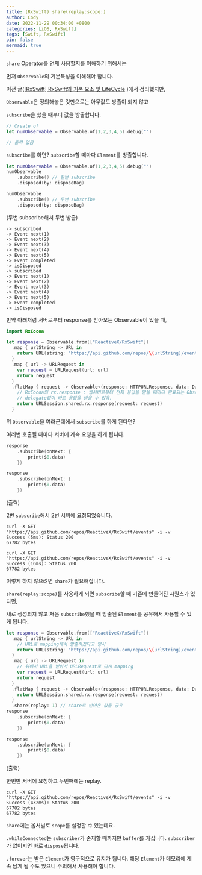 ```yaml
---
title: (RxSwift) share(replay:scope:)
author: Cody
date: 2022-11-29 00:34:00 +0800
categories: [iOS, RxSwift]
tags: [Swift, RxSwift]
pin: false
mermaid: true
---
```


`share` Operator를 언제 사용할지를 이해하기 위해서는

먼저 `Observable`의 기본특성을 이해해야 합니다.

이전 글([[RxSwift] RxSwift의 기본 요소 및 LifeCycle](https://swiftycody.github.io/posts/RxSwift-RxSwift%EC%9D%98-%EA%B8%B0%EB%B3%B8-%EC%9A%94%EC%86%8C-%EB%B0%8F-LifeCycle/) )에서 정리했지만,

`Observable`은 정의해놓은 것만으로는 아무값도 방출이 되지 않고

`subscribe`을 했을 때부터 값을 방출합니다.

```swift
// Create of
let numObservable = Observable.of(1,2,3,4,5).debug("")
```

```swift
// 출력 없음
```

`subscribe`를 하면? `subscribe`할 때마다 `Element`를 방출합니다.

```swift
let numObservable = Observable.of(1,2,3,4,5).debug("")
numObservable
    .subscribe() // 한번 subscribe
    .disposed(by: disposeBag)

numObservable
    .subscribe() // 두번 subscribe
    .disposed(by: disposeBag)
```

(두번 subscribe해서 두번 방출)

```
-> subscribed
-> Event next(1)
-> Event next(2)
-> Event next(3)
-> Event next(4)
-> Event next(5)
-> Event completed
-> isDisposed
-> subscribed
-> Event next(1)
-> Event next(2)
-> Event next(3)
-> Event next(4)
-> Event next(5)
-> Event completed
-> isDisposed
```

만약 아래처럼 서버로부터 response를 받아오는 Observable이 있을 때,

```swift
import RxCocoa

let response = Observable.from(["ReactiveX/RxSwift"])
  .map { urlString -> URL in
    return URL(string: "https://api.github.com/repos/\(urlString)/events")!
  }
  .map { url -> URLRequest in
    var request = URLRequest(url: url)
    return request
  }
  .flatMap { request -> Observable<(response: HTTPURLResponse, data: Data)> in
    // RxCocoa의 rx.response : 웹서버로부터 전체 응답을 받을 때마다 완료되는 Observable<(response: HTTPURLResponse, data: Data)>을 반환
    // delegate없이 바로 응답을 받을 수 있음.
    return URLSession.shared.rx.response(request: request)
  }
```

위 `Observable`을 여러군데에서 `subscribe`를 하게 된다면?

여러번 호출될 때마다 서버에 계속 요청을 하게 됩니다.

```swift
response
    .subscribe(onNext: {
        print($0.data)
    })

response
    .subscribe(onNext: {
        print($0.data)
    })
```

(출력)

2번 `subscribe`해서 2번 서버에 요청되었습니다.

```
curl -X GET 
"https://api.github.com/repos/ReactiveX/RxSwift/events" -i -v
Success (5ms): Status 200
67782 bytes

curl -X GET 
"https://api.github.com/repos/ReactiveX/RxSwift/events" -i -v
Success (16ms): Status 200
67782 bytes
```

이렇게 하지 않으려면 `share`가 필요해집니다.

`share(replay:scope)`를 사용하게 되면 `subscribe`할 때 기존에 만들어진 시퀀스가 있다면,

새로 생성되지 않고 처음 `subscribe`했을 때 방출된 `Element`를 공유해서 사용할 수 있게 됩니다.

```swift
let response = Observable.from(["ReactiveX/RxSwift"])
  .map { urlString -> URL in
    // URL로 mapping해서 방출하겠다고 명시
    return URL(string: "https://api.github.com/repos/\(urlString)/events")!
  }
  .map { url -> URLRequest in
    // 위에서 URL을 받아서 URLRequest로 다시 mapping
    var request = URLRequest(url: url)
    return request
  }
  .flatMap { request -> Observable<(response: HTTPURLResponse, data: Data)> in
    return URLSession.shared.rx.response(request: request)
  }
  .share(replay: 1) // share로 받아온 값을 공유
response
    .subscribe(onNext: {
        print($0.data)
    })

response
    .subscribe(onNext: {
        print($0.data)
    })
```

(출력)

한번만 서버에 요청하고 두번째에는 replay.

```
curl -X GET 
"https://api.github.com/repos/ReactiveX/RxSwift/events" -i -v
Success (432ms): Status 200
67782 bytes
67782 bytes
```

`share`에는 옵셔널로 `scope`를 설정할 수 있는데요.

`.whileConnected`는 `subscriber`가 존재할 때까지만 `buffer`를 가집니다. `subscriber`가 없어지면 바로 `dispose`됩니다.

`.forever`는 받은 `Element`가 영구적으로 유지가 됩니다. 해당 `Element`가 메모리에 계속 남게 될 수도 있으니 주의해서 사용해야 합니다.